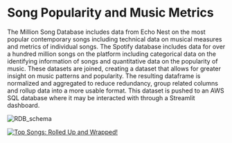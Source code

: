 # Song Popularity and Music Metrics

The Million Song Database includes data from Echo Nest on the most popular contemporary songs including technical data on musical measures and metrics of individual songs. The Spotify database includes data for over a hundred million songs on the platform including categorical data on the identifying information of songs and quantitative data on the popularity of music. These datasets are joined, creating a dataset that allows for greater insight on music patterns and popularity. The resulting dataframe is normalized and aggregated to reduce redundancy, group related columns and rollup data into a more usable format. This dataset is pushed to an AWS SQL database where it may be interacted with through a Streamlit dashboard.

![RDB_schema](https://github.com/user-attachments/assets/bf64ffd1-7156-477c-91e4-2b1f6e4163e8)

[![Top Songs: Rolled Up and Wrapped!](https://ytcards.demolab.com/?id=8XV-8EQ7HhI&title=Top+Songs:+Rolled+Up+and+Wrapped!&lang=en&timestamp=1733616000&background_color=%230d1117&title_color=%23ffffff&stats_color=%23dedede&max_title_lines=1&width=250&border_radius=5&duration=296 "Top Songs: Rolled Up and Wrapped!")](https://youtu.be/8XV-8EQ7HhI?feature=shared)
